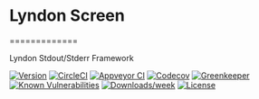 # Lyndon Screen
=============

Lyndon Stdout/Stderr Framework


[![Version](https://img.shields.io/npm/v/lyndon-screen.svg)](https://npmjs.org/package/lyndon-screen)
[![CircleCI](https://circleci.com/gh/benchlab/lyndon-screen/tree/master.svg?style=svg)](https://circleci.com/gh/benchlab/lyndon-screen/tree/master)
[![Appveyor CI](https://ci.appveyor.com/api/projects/status/github/benchlab/lyndon-screen?branch=master&svg=true)](https://ci.appveyor.com/project/heroku/lyndonScreen/branch/master)
[![Codecov](https://codecov.io/gh/benchlab/lyndon-screen/branch/master/graph/badge.svg)](https://codecov.io/gh/benchlab/lyndon-screen)
[![Greenkeeper](https://badges.greenkeeper.io/benchlab/lyndon-screen.svg)](https://greenkeeper.io/)
[![Known Vulnerabilities](https://snyk.io/test/npm/lyndon-screen/badge.svg)](https://snyk.io/test/npm/lyndon-screen)
[![Downloads/week](https://img.shields.io/npm/dw/lyndon-screen.svg)](https://npmjs.org/package/lyndon-screen)
[![License](https://img.shields.io/npm/l/lyndon-screen.svg)](https://github.com/benchlab/lyndon-screen/blob/master/package.json)
